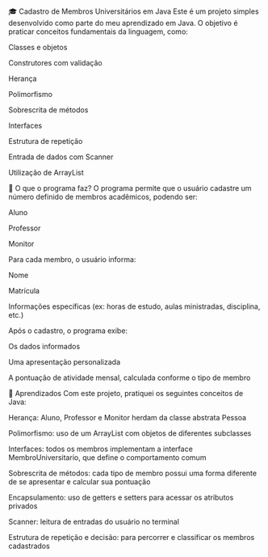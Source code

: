 🎓 Cadastro de Membros Universitários em Java
Este é um projeto simples desenvolvido como parte do meu aprendizado em Java. O objetivo é praticar conceitos fundamentais da linguagem, como:

Classes e objetos

Construtores com validação

Herança

Polimorfismo

Sobrescrita de métodos

Interfaces

Estrutura de repetição

Entrada de dados com Scanner

Utilização de ArrayList

🚀 O que o programa faz?
O programa permite que o usuário cadastre um número definido de membros acadêmicos, podendo ser:

Aluno

Professor

Monitor

Para cada membro, o usuário informa:

Nome

Matrícula

Informações específicas (ex: horas de estudo, aulas ministradas, disciplina, etc.)

Após o cadastro, o programa exibe:

Os dados informados

Uma apresentação personalizada

A pontuação de atividade mensal, calculada conforme o tipo de membro

🧠 Aprendizados
Com este projeto, pratiquei os seguintes conceitos de Java:

Herança: Aluno, Professor e Monitor herdam da classe abstrata Pessoa

Polimorfismo: uso de um ArrayList<Pessoa> com objetos de diferentes subclasses

Interfaces: todos os membros implementam a interface MembroUniversitario, que define o comportamento comum

Sobrescrita de métodos: cada tipo de membro possui uma forma diferente de se apresentar e calcular sua pontuação

Encapsulamento: uso de getters e setters para acessar os atributos privados

Scanner: leitura de entradas do usuário no terminal

Estrutura de repetição e decisão: para percorrer e classificar os membros cadastrados
